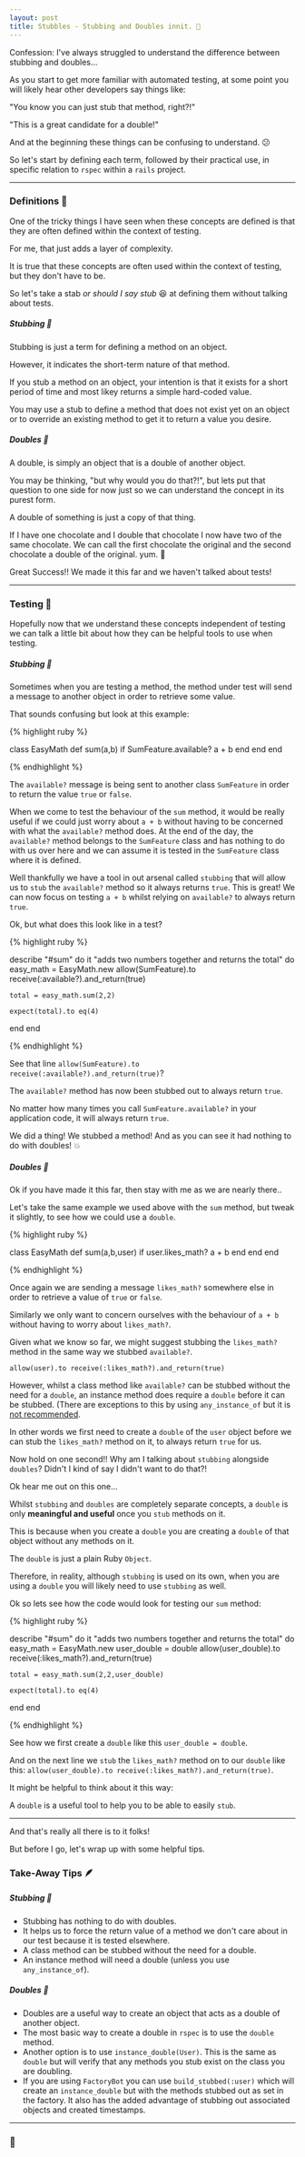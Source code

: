 ```yaml
---
layout: post
title: Stubbles - Stubbing and Doubles innit. 🧔
---
```


Confession: I've always struggled to understand the difference between stubbing and doubles... 

<!--more-->

As you start to get more familiar with automated testing, at some point you will likely hear other developers say things like:

"You know you can just stub that method, right?!"

"This is a great candidate for a double!"

And at the beginning these things can be confusing to understand. 😕

So let's start by defining each term, followed by their practical use, in specific relation to `rspec` within a `rails` project.

---

### Definitions 📖

One of the tricky things I have seen when these concepts are defined is that they are often defined within the context of testing.

For me, that just adds a layer of complexity.

It is true that these concepts are often used within the context of testing, but they don't have to be.

So let's take a stab _or should I say stub_ 😆 at defining them without talking about tests.

##### Stubbing 🔪

Stubbing is just a term for defining a method on an object.

However, it indicates the short-term nature of that method.

If you stub a method on an object, your intention is that it exists for a short period of time and most likey returns a simple hard-coded value.

You may use a stub to define a method that does not exist yet on an object or to override an existing method to get it to return a value you desire.

##### Doubles 🎲

A double, is simply an object that is a double of another object.

You may be thinking, "but why would you do that?!", but lets put that question to one side for now
just so we can understand the concept in its purest form.

A double of something is just a copy of that thing.

If I have one chocolate and I double that chocolate I now have two of the same chocolate.
We can call the first chocolate the original and the second chocolate a double of the original. yum. 🍫

Great Success!! We made it this far and we haven't talked about tests!

---

### Testing 🧪

Hopefully now that we understand these concepts independent of testing we can talk a little bit about
how they can be helpful tools to use when testing.

##### Stubbing 🔪

Sometimes when you are testing a method, the method under test will send a message to another object in order to retrieve some value.

That sounds confusing but look at this example:

{% highlight ruby %}

class EasyMath
  def sum(a,b)
    if SumFeature.available?
      a + b
    end
  end
end

{% endhighlight %}

The `available?` message is being sent to another class `SumFeature` in order to return the value `true` or `false`.

When we come to test the behaviour of the `sum` method, it would be really useful if we could just worry about
`a + b` without having to be concerned with what the `available?` method does. At the end of the day, the `available?`
method belongs to the `SumFeature` class and has nothing to do with us over here and we can assume it is tested in the `SumFeature`
class where it is defined.

Well thankfully we have a tool in out arsenal called `stubbing` that will allow us to `stub` the `available?` method so
it always returns `true`. This is great! We can now focus on testing `a + b` whilst relying on `available?` to always
return `true`.

Ok, but what does this look like in a test?

{% highlight ruby %}

describe "#sum" do
  it "adds two numbers together and returns the total" do
    easy_math = EasyMath.new
    allow(SumFeature).to receive(:available?).and_return(true)
    
    total = easy_math.sum(2,2)
  
    expect(total).to eq(4)
  end
end

{% endhighlight %}

See that line `allow(SumFeature).to receive(:available?).and_return(true)`? 

The `available?` method has now been stubbed out to always return `true`.

No matter how many times you call `SumFeature.available?` in your application code, it will always return `true`.

We did a thing! We stubbed a method! And as you can see it had nothing to do with doubles! 💥

##### Doubles 🎲

Ok if you have made it this far, then stay with me as we are nearly there..

Let's take the same example we used above with the `sum` method, but tweak it slightly, to see how we could use a `double`.

{% highlight ruby %}

class EasyMath
  def sum(a,b,user)
    if user.likes_math?
      a + b
    end
  end
end

{% endhighlight %}

Once again we are sending a message `likes_math?` somewhere else in order to retrieve a value of `true` or `false`.

Similarly we only want to concern ourselves with the behaviour of `a + b` without having to worry about `likes_math?`.

Given what we know so far, we might suggest stubbing the `likes_math?` method in the same way we stubbed `available?`.

`allow(user).to receive(:likes_math?).and_return(true)`

However, whilst a class method like `available?` can be stubbed without the need for a `double`, an instance method does require
a `double` before it can be stubbed. (There are exceptions to this by using `any_instance_of` but it is [not recommended](https://relishapp.com/rspec/rspec-mocks/docs/working-with-legacy-code/any-instance).

In other words we first need to create a `double` of the `user` object before we can stub the `likes_math?` method on it, to
always return `true` for us.

Now hold on one second!! Why am I talking about `stubbing` alongside `doubles`? Didn't I kind of say I didn't want to do that?!

Ok hear me out on this one...

Whilst `stubbing` and `doubles` are completely separate concepts, a `double` is only **meaningful and useful** once you `stub` methods on it.

This is because when you create a `double` you are creating a `double` of that object without any methods on it.

The `double` is just a plain Ruby `Object`.

Therefore, in reality, although `stubbing` is used on its own, when you are using a `double` you will likely need to use `stubbing` as well.

Ok so lets see how the code would look for testing our `sum` method:

{% highlight ruby %}

describe "#sum" do
  it "adds two numbers together and returns the total" do
    easy_math = EasyMath.new
    user_double = double
    allow(user_double).to receive(:likes_math?).and_return(true)
    
    total = easy_math.sum(2,2,user_double)
  
    expect(total).to eq(4)
  end
end

{% endhighlight %}

See how we first create a `double` like this `user_double = double`.

And on the next line we `stub` the `likes_math?` method on to our `double` like this: `allow(user_double).to receive(:likes_math?).and_return(true)`.

It might be helpful to think about it this way:

A `double` is a useful tool to help you to be able to easily `stub`.

---

And that's really all there is to it folks!

But before I go, let's wrap up with some helpful tips. 

### Take-Away Tips 🪶

##### Stubbing 🔪

- Stubbing has nothing to do with doubles.
- It helps us to force the return value of a method we don't care about in our test because it is tested elsewhere.
- A class method can be stubbed without the need for a double.
- An instance method will need a double (unless you use `any_instance_of`).

##### Doubles 🎲

- Doubles are a useful way to create an object that acts as a double of another object.
- The most basic way to create a double in `rspec` is to use the `double` method.
- Another option is to use `instance_double(User)`. This is the same as `double` but will verify that any methods you stub exist on the class you are doubling.
- If you are using `FactoryBot` you can use `build_stubbed(:user)` which will create an `instance_double` but with the methods stubbed out as set in the factory. It also has the added advantage of stubbing out associated objects and created timestamps. 

---


### 🧔


